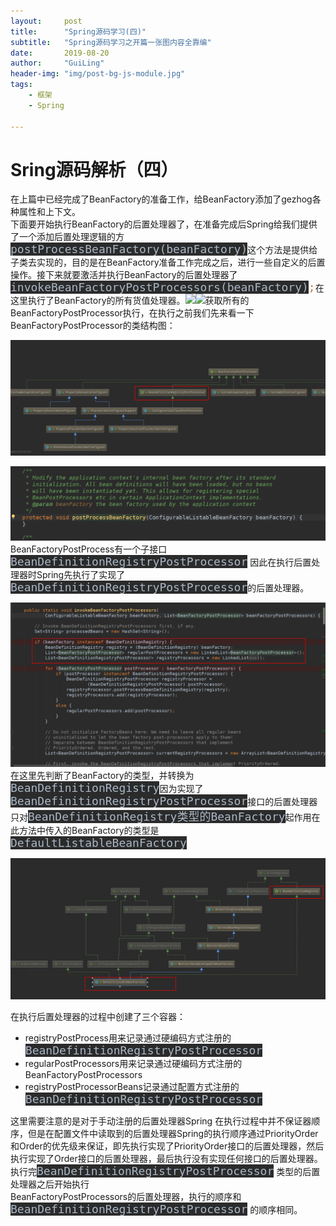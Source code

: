 ```yaml
---
layout:     post
title:      "Spring源码学习(四)"
subtitle:   "Spring源码学习之开篇一张图内容全靠编"
date:       2019-08-20
author:     "GuiLing"
header-img: "img/post-bg-js-module.jpg"
tags:
    - 框架
    - Spring

---
```


# Sring源码解析（四）

在上篇中已经完成了BeanFactory的准备工作，给BeanFactory添加了gezhog各种属性和上下文。  
下面要开始执行BeanFactory的后置处理器了，在准备完成后Spring给我们提供了一个添加后置处理逻辑的方<span style="background-color: rgb(43, 43, 43); color: rgb(169, 183, 198); font-family: &quot;DejaVu Sans Mono&quot;; font-size: 13.5pt;">postProcessBeanFactory(beanFactory)</span>这个方法是提供给子类去实现的，目的是在BeanFactory准备工作完成之后，进行一些自定义的后置操作。接下来就要激活并执行BeanFactory的后置处理器了<span style="background-color: rgb(43, 43, 43); color: rgb(169, 183, 198); font-family: &quot;DejaVu Sans Mono&quot;; font-size: 13.5pt;">invokeBeanFactoryPostProcessors(beanFactory)</span><span style="font-family: &quot;DejaVu Sans Mono&quot;; font-size: 13.5pt; color: rgb(204, 120, 50);">;</span>在这里执行了BeanFactory的所有货值处理器。![](/img/spring/2018/124s12l1s522hdar6f04h2go2nel.png)![](http://129.204.67.234:9000/upload/2018/12/0cgujf730mh3koctveuacjhe76.png)获取所有的BeanFactoryPostProcessor执行，在执行之前我们先来看一下BeanFactoryPostProcessor的类结构图：

![](/img/spring/2018/12/pr6ei2m1iij44qsckeme66hs5k.png)

![](/img/spring/2018/12/08vg9eq20ci2vpsmqgg3kfai7a.png)BeanFactoryPostProcess有一个子接口<span style="background-color: rgb(43, 43, 43); color: rgb(169, 183, 198); font-family: &quot;DejaVu Sans Mono&quot;; font-size: 13.5pt;">BeanDefinitionRegistryPostProcessor</span> 因此在执行后置处理器时Spring先执行了实现了<span style="background-color: rgb(43, 43, 43); color: rgb(169, 183, 198); font-family: &quot;DejaVu Sans Mono&quot;; font-size: 13.5pt;">BeanDefinitionRegistryPostProcessor</span>的后置处理器。

![](/img/spring/2018/12/5jn9ishl04h80rtv03u4ov4n97.png)在这里先判断了BeanFactory的类型，并转换为<span style="background-color: rgb(43, 43, 43); color: rgb(169, 183, 198); font-family: &quot;DejaVu Sans Mono&quot;; font-size: 13.5pt;">BeanDefinitionRegistry</span>因为实现了<span style="background-color: rgb(43, 43, 43); color: rgb(169, 183, 198); font-family: &quot;DejaVu Sans Mono&quot;; font-size: 18px;">BeanDefinitionRegistryPostProcessor</span>接口的后置处理器只对<span style="background-color: rgb(43, 43, 43); color: rgb(169, 183, 198); font-family: &quot;DejaVu Sans Mono&quot;; font-size: 18px;">BeanDefinitionRegistry类型的BeanFactory</span>起作用在此方法中传入的BeanFactory的类型是<span style="background-color: rgb(43, 43, 43); color: rgb(169, 183, 198); font-family: &quot;DejaVu Sans Mono&quot;; font-size: 13.5pt;">DefaultListableBeanFactory</span>

![](/img/spring/2018/12/p3pnu7uuuejtmoq242jg1kuj9k.png)

在执行后置处理器的过程中创建了三个容器：

- registryPostProcess用来记录通过硬编码方式注册的<span style="background-color: rgb(43, 43, 43); color: rgb(169, 183, 198); font-family: &quot;DejaVu Sans Mono&quot;; font-size: 13.5pt;">BeanDefinitionRegistryPostProcessor</span>
- regularPostProcessors用来记录通过硬编码方式注册的BeanFactoryPostProcessors
- registryPostProcessorBeans记录通过配置方式注册的<span style="background-color: rgb(43, 43, 43); color: rgb(169, 183, 198); font-family: &quot;DejaVu Sans Mono&quot;; font-size: 13.5pt;">BeanDefinitionRegistryPostProcessor</span>

这里需要注意的是对于手动注册的后置处理器Spring 在执行过程中并不保证器顺序，但是在配置文件中读取到的后置处理器Spring的执行顺序通过PriorityOrder和Order的优先级来保证，即先执行实现了PriorityOrder接口的后置处理器，然后执行实现了Order接口的后置处理器，最后执行没有实现任何接口的后置处理器。执行完<span style="background-color: rgb(43, 43, 43); color: rgb(169, 183, 198); font-family: &quot;DejaVu Sans Mono&quot;; font-size: 13.5pt;">BeanDefinitionRegistryPostProcessor</span> 类型的后置处理器之后开始执行  
BeanFactoryPostProcessors的后置处理器，执行的顺序和<span style="background-color: rgb(43, 43, 43); color: rgb(169, 183, 198); font-family: &quot;DejaVu Sans Mono&quot;; font-size: 13.5pt;">BeanDefinitionRegistryPostProcessor</span> 的顺序相同。